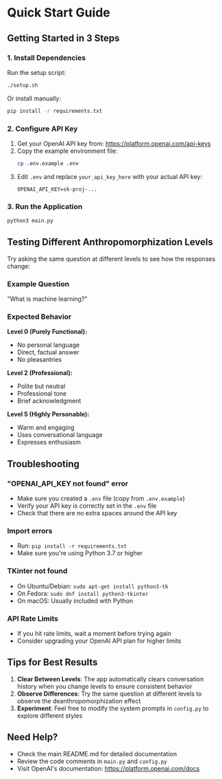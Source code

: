 # Quick Start Guide

## Getting Started in 3 Steps

### 1. Install Dependencies
Run the setup script:
```bash
./setup.sh
```

Or install manually:
```bash
pip install -r requirements.txt
```

### 2. Configure API Key
1. Get your OpenAI API key from: https://platform.openai.com/api-keys
2. Copy the example environment file:
   ```bash
   cp .env.example .env
   ```
3. Edit `.env` and replace `your_api_key_here` with your actual API key:
   ```
   OPENAI_API_KEY=sk-proj-...
   ```

### 3. Run the Application
```bash
python3 main.py
```

## Testing Different Anthropomorphization Levels

Try asking the same question at different levels to see how the responses change:

### Example Question
"What is machine learning?"

### Expected Behavior

**Level 0 (Purely Functional):**
- No personal language
- Direct, factual answer
- No pleasantries

**Level 2 (Professional):**
- Polite but neutral
- Professional tone
- Brief acknowledgment

**Level 5 (Highly Personable):**
- Warm and engaging
- Uses conversational language
- Expresses enthusiasm

## Troubleshooting

### "OPENAI_API_KEY not found" error
- Make sure you created a `.env` file (copy from `.env.example`)
- Verify your API key is correctly set in the `.env` file
- Check that there are no extra spaces around the API key

### Import errors
- Run: `pip install -r requirements.txt`
- Make sure you're using Python 3.7 or higher

### TKinter not found
- On Ubuntu/Debian: `sudo apt-get install python3-tk`
- On Fedora: `sudo dnf install python3-tkinter`
- On macOS: Usually included with Python

### API Rate Limits
- If you hit rate limits, wait a moment before trying again
- Consider upgrading your OpenAI API plan for higher limits

## Tips for Best Results

1. **Clear Between Levels**: The app automatically clears conversation history when you change levels to ensure consistent behavior
2. **Observe Differences**: Try the same question at different levels to observe the deanthropomorphization effect
3. **Experiment**: Feel free to modify the system prompts in `config.py` to explore different styles

## Need Help?

- Check the main README.md for detailed documentation
- Review the code comments in `main.py` and `config.py`
- Visit OpenAI's documentation: https://platform.openai.com/docs
